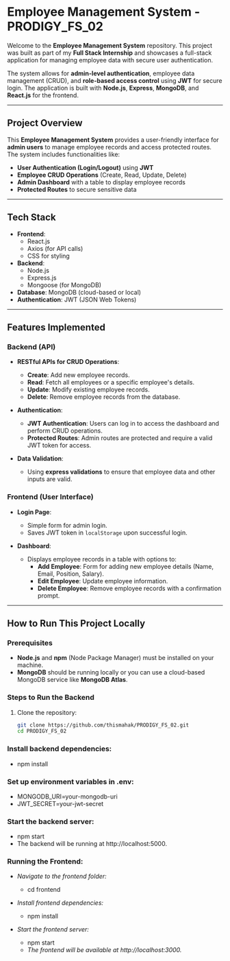 # **Employee Management System - PRODIGY_FS_02**

Welcome to the **Employee Management System** repository. This project was built as part of my **Full Stack Internship** and showcases a full-stack application for managing employee data with secure user authentication.

The system allows for **admin-level authentication**, employee data management (CRUD), and **role-based access control** using **JWT** for secure login. The application is built with **Node.js**, **Express**, **MongoDB**, and **React.js** for the frontend.

---

## **Project Overview**

This **Employee Management System** provides a user-friendly interface for **admin users** to manage employee records and access protected routes. The system includes functionalities like:

- **User Authentication (Login/Logout)** using **JWT**
- **Employee CRUD Operations** (Create, Read, Update, Delete)
- **Admin Dashboard** with a table to display employee records
- **Protected Routes** to secure sensitive data

---

## **Tech Stack**

- **Frontend**: 
  - React.js
  - Axios (for API calls)
  - CSS for styling
- **Backend**: 
  - Node.js
  - Express.js
  - Mongoose (for MongoDB)
- **Database**: MongoDB (cloud-based or local)
- **Authentication**: JWT (JSON Web Tokens)

---

## **Features Implemented**

### **Backend (API)**

- **RESTful APIs for CRUD Operations**:
  - **Create**: Add new employee records.
  - **Read**: Fetch all employees or a specific employee's details.
  - **Update**: Modify existing employee records.
  - **Delete**: Remove employee records from the database.

- **Authentication**:
  - **JWT Authentication**: Users can log in to access the dashboard and perform CRUD operations.
  - **Protected Routes**: Admin routes are protected and require a valid JWT token for access.

- **Data Validation**:
  - Using **express validations** to ensure that employee data and other inputs are valid.

### **Frontend (User Interface)**

- **Login Page**:
  - Simple form for admin login.
  - Saves JWT token in `localStorage` upon successful login.

- **Dashboard**:
  - Displays employee records in a table with options to:
    - **Add Employee**: Form for adding new employee details (Name, Email, Position, Salary).
    - **Edit Employee**: Update employee information.
    - **Delete Employee**: Remove employee records with a confirmation prompt.

---

## **How to Run This Project Locally**

### **Prerequisites**

- **Node.js** and **npm** (Node Package Manager) must be installed on your machine.
- **MongoDB** should be running locally or you can use a cloud-based MongoDB service like **MongoDB Atlas**.

### **Steps to Run the Backend**

1. Clone the repository:
   ```bash
   git clone https://github.com/thismahak/PRODIGY_FS_02.git
   cd PRODIGY_FS_02
### **Install backend dependencies:**

- npm install
### **Set up environment variables in .env:**

- MONGODB_URI=your-mongodb-uri
- JWT_SECRET=your-jwt-secret
### **Start the backend server:**

- npm start
- The backend will be running at http://localhost:5000.
### **Running the Frontend:**
- *Navigate to the frontend folder:*

  - cd frontend
    
- *Install frontend dependencies:*

  - npm install
- *Start the frontend server:*

  - npm start
  - *The frontend will be available at http://localhost:3000.*
